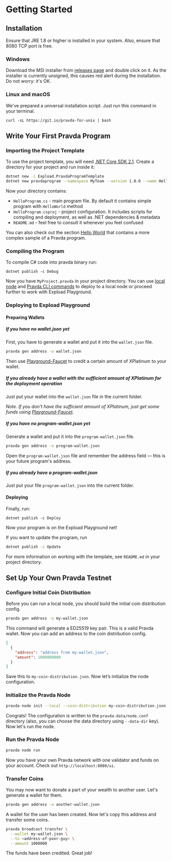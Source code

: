 # Getting Started

## Installation

Ensure that JRE 1.8 or higher is installed in your system. Also, ensure that 8080 TCP port is free.

### Windows

Download the MSI installer from [releases page](https://github.com/expload/pravda/releases) and double click on it. As the installer is currently unsigned, this causes red alert during the installation. Do not worry: it's OK.

### Linux and macOS

We've prepared a universal installation script. Just run this command in your terminal.

```
curl -sL https://git.io/pravda-for-unix | bash
```

## Write Your First Pravda Program

### Importing the Project Template

To use the project template, you will need [.NET Core SDK 2.1](https://www.microsoft.com/net/download/dotnet-core/2.1).
Create a directory for your project and run inside it:

```bash
dotnet new -i Expload.PravdaProgramTemplate
dotnet new pravdaprogram --namespace MyTeam --version 1.0.0 --name HelloProgram
```
Now your directory contains:
 - `HelloProgram.cs` - main program file. By default it contains simple program with `HelloWorld` method
 - `HelloProgram.csproj` - project configuration. It includes scripts for compiling and deployment, as well as .NET dependencies & metadata
 - `README.md` - feel free to consult it whenever you feel confused

You can also check out the section [Hello World](https://developers.expload.com/documentation/pravda/hello-world/) that contains a more complex sample of a Pravda program.

### Compiling the Program

To compile C# code into pravda binary run:

```
dotnet publish -c Debug
```

Now you have `MyProject.pravda` in your project directory.
You can use [local node](#Getting-started-with-CLI) and [Pravda CLI commands](https://developers.expload.com/documentation/pravda/CLI/pravda-broadcast-deploy/) to deploy to a local node or proceed further to work with Expload Playground.

### Deploying to Expload Playground

#### Preparing Wallets

##### If you have no wallet.json yet

First, you have to generate a wallet and put it into the `wallet.json` file.

```bash
pravda gen address -o wallet.json
```

Then use [Playground-Faucet](https://faucet.playground.expload.com/ui) to credit a certain amount of XPlatinum to your wallet.

##### If you already have a wallet with the sufficient amount of XPlatinum for the deployment operation

Just put your wallet into the `wallet.json` file in the current folder.

*Note. If you don't have the sufficient amount of XPlatinum, just get some funds using [Playground-Faucet](https://faucet.playground.expload.com/ui).*


##### If you have no program-wallet.json yet

Generate a wallet and put it into the `program-wallet.json` file.

```bash
pravda gen address -o program-wallet.json
```

Open the `program-wallet.json` file and remember the address field — this is your future program's address.

##### If you already have a program-wallet.json

Just put your file `program-wallet.json` into the current folder.

#### Deploying

Finally, run:

```
dotnet publish -c Deploy
```

Now your program is on the Expload Playground net!

If you want to update the program, run

```bash
dotnet publish -c Update
```

For more information on working with the template,
see `README.md` in your project directory.

## Set Up Your Own Pravda Testnet

### Configure Initial Coin Distribution

Before you can run a local node, you should build the initial coin distribution config.

```bash
pravda gen address -o my-wallet.json
```

This command will generate a ED25519 key pair. This is a valid Pravda wallet. Now you can add an address to the coin distribution config.

```json
[
  {
    "address": "address from my-wallet.json",
    "amount": 1000000000
  }
]
```

Save this to `my-coin-distribution.json`. Now let’s initialize the node configuration.

### Initialize the Pravda Node

```bash
pravda node init --local --coin-distribution my-coin-distribution.json
```

Congrats! The configuration is written to the `pravda-data/node.conf` directory (also, you can choose the data directory using `--data-dir` key). Now let's run the node.

### Run the Pravda Node

```bash
pravda node run
```

Now you have your own Pravda network with one validator and funds on your account. Check out `http://localhost:8080/ui`.

### Transfer Coins

You may now want to donate a part of your wealth to another user. Let's generate a wallet for them.

```bash
pravda gen address -o another-wallet.json
```

A wallet for the user has been created. Now let's copy this address and transfer some coins.

```bash
pravda broadcast transfer \
  --wallet my-wallet.json \
  --to <address-of-poor-guy> \
  --amount 1000000
```

The funds have been credited. Great job!
